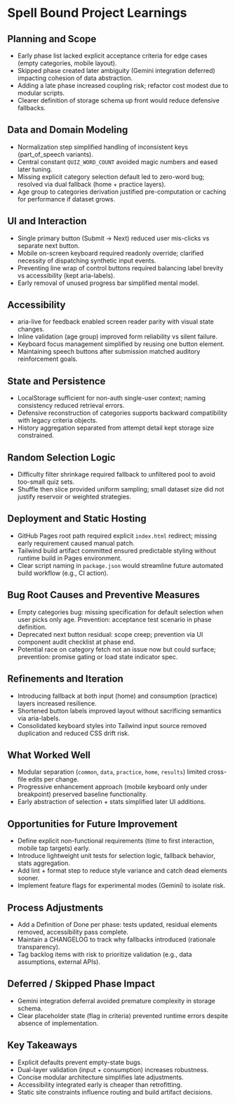 Spell Bound Project Learnings
=============================

Planning and Scope
------------------
- Early phase list lacked explicit acceptance criteria for edge cases (empty categories, mobile layout).
- Skipped phase created later ambiguity (Gemini integration deferred) impacting cohesion of data abstraction.
- Adding a late phase increased coupling risk; refactor cost modest due to modular scripts.
- Clearer definition of storage schema up front would reduce defensive fallbacks.

Data and Domain Modeling
------------------------
- Normalization step simplified handling of inconsistent keys (part_of_speech variants).
- Central constant `QUIZ_WORD_COUNT` avoided magic numbers and eased later tuning.
- Missing explicit category selection default led to zero-word bug; resolved via dual fallback (home + practice layers).
- Age group to categories derivation justified pre-computation or caching for performance if dataset grows.

UI and Interaction
------------------
- Single primary button (Submit -> Next) reduced user mis-clicks vs separate next button.
- Mobile on-screen keyboard required readonly override; clarified necessity of dispatching synthetic input events.
- Preventing line wrap of control buttons required balancing label brevity vs accessibility (kept aria-labels).
- Early removal of unused progress bar simplified mental model.

Accessibility
-------------
- aria-live for feedback enabled screen reader parity with visual state changes.
- Inline validation (age group) improved form reliability vs silent failure.
- Keyboard focus management simplified by reusing one button element.
- Maintaining speech buttons after submission matched auditory reinforcement goals.

State and Persistence
---------------------
- LocalStorage sufficient for non-auth single-user context; naming consistency reduced retrieval errors.
- Defensive reconstruction of categories supports backward compatibility with legacy criteria objects.
- History aggregation separated from attempt detail kept storage size constrained.

Random Selection Logic
----------------------
- Difficulty filter shrinkage required fallback to unfiltered pool to avoid too-small quiz sets.
- Shuffle then slice provided uniform sampling; small dataset size did not justify reservoir or weighted strategies.

Deployment and Static Hosting
-----------------------------
- GitHub Pages root path required explicit `index.html` redirect; missing early requirement caused manual patch.
- Tailwind build artifact committed ensured predictable styling without runtime build in Pages environment.
- Clear script naming in `package.json` would streamline future automated build workflow (e.g., CI action).

Bug Root Causes and Preventive Measures
--------------------------------------
- Empty categories bug: missing specification for default selection when user picks only age. Prevention: acceptance test scenario in phase definition.
- Deprecated next button residual: scope creep; prevention via UI component audit checklist at phase end.
- Potential race on category fetch not an issue now but could surface; prevention: promise gating or load state indicator spec.

Refinements and Iteration
-------------------------
- Introducing fallback at both input (home) and consumption (practice) layers increased resilience.
- Shortened button labels improved layout without sacrificing semantics via aria-labels.
- Consolidated keyboard styles into Tailwind input source removed duplication and reduced CSS drift risk.

What Worked Well
----------------
- Modular separation (`common`, `data`, `practice`, `home`, `results`) limited cross-file edits per change.
- Progressive enhancement approach (mobile keyboard only under breakpoint) preserved baseline functionality.
- Early abstraction of selection + stats simplified later UI additions.

Opportunities for Future Improvement
------------------------------------
- Define explicit non-functional requirements (time to first interaction, mobile tap targets) early.
- Introduce lightweight unit tests for selection logic, fallback behavior, stats aggregation.
- Add lint + format step to reduce style variance and catch dead elements sooner.
- Implement feature flags for experimental modes (Gemini) to isolate risk.

Process Adjustments
-------------------
- Add a Definition of Done per phase: tests updated, residual elements removed, accessibility pass complete.
- Maintain a CHANGELOG to track why fallbacks introduced (rationale transparency).
- Tag backlog items with risk to prioritize validation (e.g., data assumptions, external APIs).

Deferred / Skipped Phase Impact
-------------------------------
- Gemini integration deferral avoided premature complexity in storage schema.
- Clear placeholder state (flag in criteria) prevented runtime errors despite absence of implementation.

Key Takeaways
-------------
- Explicit defaults prevent empty-state bugs.
- Dual-layer validation (input + consumption) increases robustness.
- Concise modular architecture simplifies late adjustments.
- Accessibility integrated early is cheaper than retrofitting.
- Static site constraints influence routing and build artifact decisions.
